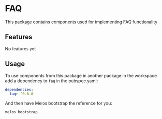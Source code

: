 # FAQ

This package contains components used for implementing FAQ functionality

## Features

No features yet

## Usage

To use components from this package in another package in the workspace add a dependency to `faq` in the pubspec.yaml:
```yaml
dependencies:
  faq: ^0.0.0
```
And then have Melos bootstrap the reference for you:
```bash
melos bootstrap
```